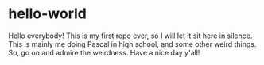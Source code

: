 # hello-world
Hello everybody!
This is my first repo ever, so I will let it sit here in silence.
This is mainly me doing Pascal in high school, and some other weird things.
So, go on and admire the weirdness.
Have a nice day y'all!
